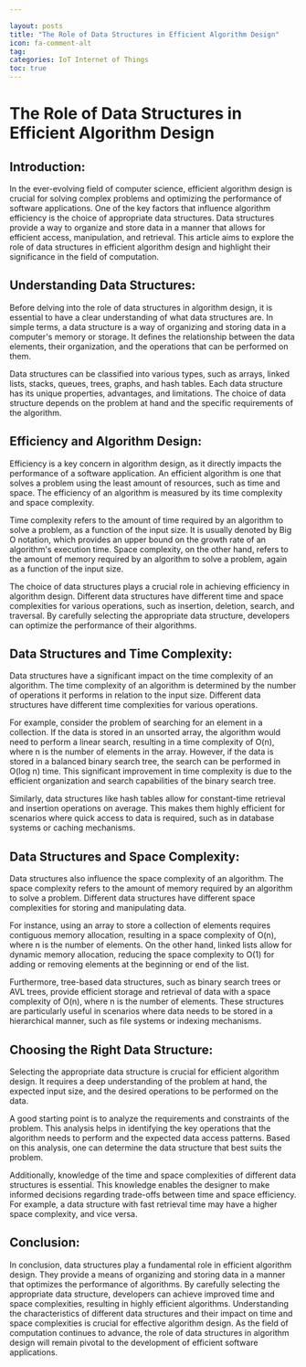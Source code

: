 ```yaml
---

layout: posts
title: "The Role of Data Structures in Efficient Algorithm Design"
icon: fa-comment-alt
tag:      
categories: IoT Internet of Things
toc: true
---
```




# The Role of Data Structures in Efficient Algorithm Design

## Introduction:
In the ever-evolving field of computer science, efficient algorithm design is crucial for solving complex problems and optimizing the performance of software applications. One of the key factors that influence algorithm efficiency is the choice of appropriate data structures. Data structures provide a way to organize and store data in a manner that allows for efficient access, manipulation, and retrieval. This article aims to explore the role of data structures in efficient algorithm design and highlight their significance in the field of computation.

## Understanding Data Structures:
Before delving into the role of data structures in algorithm design, it is essential to have a clear understanding of what data structures are. In simple terms, a data structure is a way of organizing and storing data in a computer's memory or storage. It defines the relationship between the data elements, their organization, and the operations that can be performed on them.

Data structures can be classified into various types, such as arrays, linked lists, stacks, queues, trees, graphs, and hash tables. Each data structure has its unique properties, advantages, and limitations. The choice of data structure depends on the problem at hand and the specific requirements of the algorithm.

## Efficiency and Algorithm Design:
Efficiency is a key concern in algorithm design, as it directly impacts the performance of a software application. An efficient algorithm is one that solves a problem using the least amount of resources, such as time and space. The efficiency of an algorithm is measured by its time complexity and space complexity.

Time complexity refers to the amount of time required by an algorithm to solve a problem, as a function of the input size. It is usually denoted by Big O notation, which provides an upper bound on the growth rate of an algorithm's execution time. Space complexity, on the other hand, refers to the amount of memory required by an algorithm to solve a problem, again as a function of the input size.

The choice of data structures plays a crucial role in achieving efficiency in algorithm design. Different data structures have different time and space complexities for various operations, such as insertion, deletion, search, and traversal. By carefully selecting the appropriate data structure, developers can optimize the performance of their algorithms.

## Data Structures and Time Complexity:
Data structures have a significant impact on the time complexity of an algorithm. The time complexity of an algorithm is determined by the number of operations it performs in relation to the input size. Different data structures have different time complexities for various operations.

For example, consider the problem of searching for an element in a collection. If the data is stored in an unsorted array, the algorithm would need to perform a linear search, resulting in a time complexity of O(n), where n is the number of elements in the array. However, if the data is stored in a balanced binary search tree, the search can be performed in O(log n) time. This significant improvement in time complexity is due to the efficient organization and search capabilities of the binary search tree.

Similarly, data structures like hash tables allow for constant-time retrieval and insertion operations on average. This makes them highly efficient for scenarios where quick access to data is required, such as in database systems or caching mechanisms.

## Data Structures and Space Complexity:
Data structures also influence the space complexity of an algorithm. The space complexity refers to the amount of memory required by an algorithm to solve a problem. Different data structures have different space complexities for storing and manipulating data.

For instance, using an array to store a collection of elements requires contiguous memory allocation, resulting in a space complexity of O(n), where n is the number of elements. On the other hand, linked lists allow for dynamic memory allocation, reducing the space complexity to O(1) for adding or removing elements at the beginning or end of the list.

Furthermore, tree-based data structures, such as binary search trees or AVL trees, provide efficient storage and retrieval of data with a space complexity of O(n), where n is the number of elements. These structures are particularly useful in scenarios where data needs to be stored in a hierarchical manner, such as file systems or indexing mechanisms.

## Choosing the Right Data Structure:
Selecting the appropriate data structure is crucial for efficient algorithm design. It requires a deep understanding of the problem at hand, the expected input size, and the desired operations to be performed on the data.

A good starting point is to analyze the requirements and constraints of the problem. This analysis helps in identifying the key operations that the algorithm needs to perform and the expected data access patterns. Based on this analysis, one can determine the data structure that best suits the problem.

Additionally, knowledge of the time and space complexities of different data structures is essential. This knowledge enables the designer to make informed decisions regarding trade-offs between time and space efficiency. For example, a data structure with fast retrieval time may have a higher space complexity, and vice versa.

## Conclusion:
In conclusion, data structures play a fundamental role in efficient algorithm design. They provide a means of organizing and storing data in a manner that optimizes the performance of algorithms. By carefully selecting the appropriate data structure, developers can achieve improved time and space complexities, resulting in highly efficient algorithms. Understanding the characteristics of different data structures and their impact on time and space complexities is crucial for effective algorithm design. As the field of computation continues to advance, the role of data structures in algorithm design will remain pivotal to the development of efficient software applications.